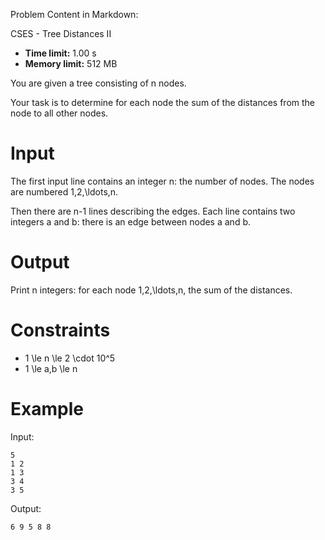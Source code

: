 Problem Content in Markdown:


CSES \- Tree Distances II




* **Time limit:** 1\.00 s
* **Memory limit:** 512 MB




You are given a tree consisting of n nodes.


Your task is to determine for each node the sum of the distances from the node to all other nodes.


Input
=====


The first input line contains an integer n: the number of nodes. The nodes are numbered 1,2,\\ldots,n.


Then there are n\-1 lines describing the edges. Each line contains two integers a and b: there is an edge between nodes a and b.


Output
======


Print n integers: for each node 1,2,\\ldots,n, the sum of the distances.


Constraints
===========


* 1 \\le n \\le 2 \\cdot 10^5
* 1 \\le a,b \\le n


Example
=======


Input:



```
5
1 2
1 3
3 4
3 5

```

Output:



```
6 9 5 8 8

```
 

